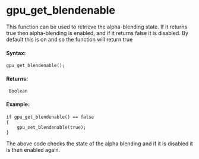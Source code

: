 # gpu_get_blendenable

This function can be used to retrieve the alpha-blending state. If it
returns true then alpha-blending is enabled, and if it returns false it
is disabled. By default this is on and so the function will return true

#### Syntax:

``` gml
gpu_get_blendenable();
```

#### Returns:

``` gml
 Boolean
```

#### Example:

``` gml
if gpu_get_blendenable() == false
{
    gpu_set_blendenable(true);
}
```

The above code checks the state of the alpha blending and if it is
disabled it is then enabled again.
